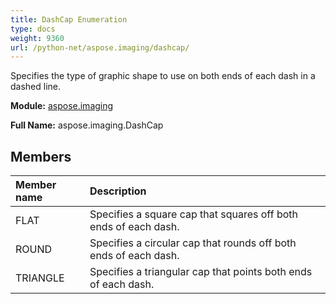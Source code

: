 ```yaml
---
title: DashCap Enumeration
type: docs
weight: 9360
url: /python-net/aspose.imaging/dashcap/
---
```


Specifies the type of graphic shape to use on both ends of each dash in a dashed line.

**Module:** [aspose.imaging](/imaging/python-net/aspose.imaging/)

**Full Name:** aspose.imaging.DashCap

## **Members**
| **Member name** | **Description** |
| :- | :- |
| FLAT | Specifies a square cap that squares off both ends of each dash. |
| ROUND | Specifies a circular cap that rounds off both ends of each dash. |
| TRIANGLE | Specifies a triangular cap that points both ends of each dash. |
